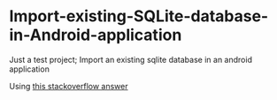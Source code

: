 # Import-existing-SQLite-database-in-Android-application
Just a test project; Import an existing sqlite database in an android application

Using [this stackoverflow answer](http://stackoverflow.com/a/9109728/2179668)
